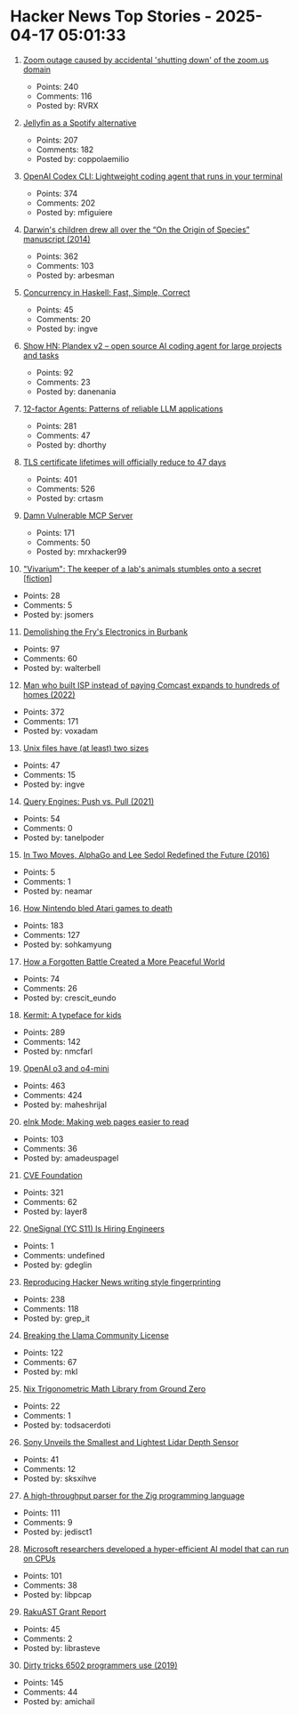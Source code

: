# Hacker News Top Stories - 2025-04-17 05:01:33

1. [Zoom outage caused by accidental 'shutting down' of the zoom.us domain](https://status.zoom.us/incidents/pw9r9vnq5rvk)
   - Points: 240
   - Comments: 116
   - Posted by: RVRX

2. [Jellyfin as a Spotify alternative](https://coppolaemilio.com/entries/i-left-spotify-what-happened-next/)
   - Points: 207
   - Comments: 182
   - Posted by: coppolaemilio

3. [OpenAI Codex CLI: Lightweight coding agent that runs in your terminal](https://github.com/openai/codex)
   - Points: 374
   - Comments: 202
   - Posted by: mfiguiere

4. [Darwin's children drew all over the “On the Origin of Species” manuscript (2014)](https://theappendix.net/posts/2014/02/darwins-children-drew-vegetable-battles-on-the-origin-of-species)
   - Points: 362
   - Comments: 103
   - Posted by: arbesman

5. [Concurrency in Haskell: Fast, Simple, Correct](https://bitbashing.io/haskell-concurrency.html)
   - Points: 45
   - Comments: 20
   - Posted by: ingve

6. [Show HN: Plandex v2 – open source AI coding agent for large projects and tasks](https://github.com/plandex-ai/plandex)
   - Points: 92
   - Comments: 23
   - Posted by: danenania

7. [12-factor Agents: Patterns of reliable LLM applications](https://github.com/humanlayer/12-factor-agents)
   - Points: 281
   - Comments: 47
   - Posted by: dhorthy

8. [TLS certificate lifetimes will officially reduce to 47 days](https://www.digicert.com/blog/tls-certificate-lifetimes-will-officially-reduce-to-47-days)
   - Points: 401
   - Comments: 526
   - Posted by: crtasm

9. [Damn Vulnerable MCP Server](https://github.com/harishsg993010/damn-vulnerable-MCP-server)
   - Points: 171
   - Comments: 50
   - Posted by: mrxhacker99

10. ["Vivarium": The keeper of a lab's animals stumbles onto a secret [fiction]](https://jsomers.net/vivarium/)
   - Points: 28
   - Comments: 5
   - Posted by: jsomers

11. [Demolishing the Fry's Electronics in Burbank](https://www.latimes.com/00000196-230a-d4c4-abd7-fb5a95770000-123)
   - Points: 97
   - Comments: 60
   - Posted by: walterbell

12. [Man who built ISP instead of paying Comcast expands to hundreds of homes (2022)](https://arstechnica.com/tech-policy/2022/08/man-who-built-isp-instead-of-paying-comcast-50k-expands-to-hundreds-of-homes/)
   - Points: 372
   - Comments: 171
   - Posted by: voxadam

13. [Unix files have (at least) two sizes](https://utcc.utoronto.ca/~cks/space/blog/unix/UnixFilesTwoSizes)
   - Points: 47
   - Comments: 15
   - Posted by: ingve

14. [Query Engines: Push vs. Pull (2021)](https://justinjaffray.com/query-engines-push-vs.-pull/)
   - Points: 54
   - Comments: 0
   - Posted by: tanelpoder

15. [In Two Moves, AlphaGo and Lee Sedol Redefined the Future (2016)](https://www.wired.com/2016/03/two-moves-alphago-lee-sedol-redefined-future/)
   - Points: 5
   - Comments: 1
   - Posted by: neamar

16. [How Nintendo bled Atari games to death](https://thereader.mitpress.mit.edu/how-nintendo-bled-atari-games-to-death/)
   - Points: 183
   - Comments: 127
   - Posted by: sohkamyung

17. [How a Forgotten Battle Created a More Peaceful World](https://worldhistory.substack.com/p/how-a-forgotten-battle-created-a)
   - Points: 74
   - Comments: 26
   - Posted by: crescit_eundo

18. [Kermit: A typeface for kids](https://microsoft.design/articles/introducing-kermit-a-typeface-for-kids/)
   - Points: 289
   - Comments: 142
   - Posted by: nmcfarl

19. [OpenAI o3 and o4-mini](https://openai.com/index/introducing-o3-and-o4-mini/)
   - Points: 463
   - Comments: 424
   - Posted by: maheshrijal

20. [eInk Mode: Making web pages easier to read](https://jackscogito.blogspot.com/2025/04/e-ink-mode-making-web-pages-easier-to.html)
   - Points: 103
   - Comments: 36
   - Posted by: amadeuspagel

21. [CVE Foundation](https://www.thecvefoundation.org/home)
   - Points: 321
   - Comments: 62
   - Posted by: layer8

22. [OneSignal (YC S11) Is Hiring Engineers](https://onesignal.com/careers)
   - Points: 1
   - Comments: undefined
   - Posted by: gdeglin

23. [Reproducing Hacker News writing style fingerprinting](https://antirez.com/news/150)
   - Points: 238
   - Comments: 118
   - Posted by: grep_it

24. [Breaking the Llama Community License](https://notes.victor.earth/youre-probably-breaking-the-llama-community-license/)
   - Points: 122
   - Comments: 67
   - Posted by: mkl

25. [Nix Trigonometric Math Library from Ground Zero](https://lantian.pub/en/article/modify-computer/nix-trigonometric-math-library-from-zero.lantian/)
   - Points: 22
   - Comments: 1
   - Posted by: todsacerdoti

26. [Sony Unveils the Smallest and Lightest Lidar Depth Sensor](https://petapixel.com/2025/04/15/sony-unveils-the-worlds-smallest-and-lightest-lidar-depth-sensor/)
   - Points: 41
   - Comments: 12
   - Posted by: sksxihve

27. [A high-throughput parser for the Zig programming language](https://github.com/Validark/Accelerated-Zig-Parser)
   - Points: 111
   - Comments: 9
   - Posted by: jedisct1

28. [Microsoft researchers developed a hyper-efficient AI model that can run on CPUs](https://techcrunch.com/2025/04/16/microsoft-researchers-say-theyve-developed-a-hyper-efficient-ai-model-that-can-run-on-cpus/)
   - Points: 101
   - Comments: 38
   - Posted by: libpcap

29. [RakuAST Grant Report](https://niner.name/blog/rakuast_grant_report/index.html)
   - Points: 45
   - Comments: 2
   - Posted by: librasteve

30. [Dirty tricks 6502 programmers use (2019)](https://nurpax.github.io/posts/2019-08-18-dirty-tricks-6502-programmers-use.html)
   - Points: 145
   - Comments: 44
   - Posted by: amichail

